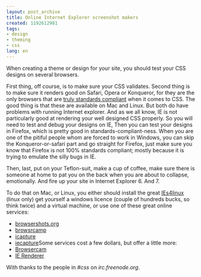 ```yaml
---
layout: post_archive
title: Online Internet Explorer screenshot makers
created: 1192612981
tags:
- design
- theming
- css
lang: en
---
```

When creating a theme or design for your site, you should test your CSS designs on several browsers.

First thing, off course, is to make sure your CSS validates. Second thing is to make sure it renders good on Safari, Opera or Konqueror, for they are the only browsers that are [truly standards compliant](http://en.wikipedia.org/wiki/Acid2#Timeline_of_successful_browsers) when it comes to CSS.
The good thing is that these are available on Mac and Linux. But both do
have problems with running Internet explorer. And as we all know, IE is
not particularly good at rendering your well designed CSS properly. So you will need to test and debug your designs on IE, Then you can test your designs in Firefox, which is pretty good in standards-compliant-ness. When you are one of the pitiful people whom are forced to work in Windows, you can skip the Konqueror-or-safari part and go straight for Firefox, just make sure you know that Firefox is not 100% standards compliant; mostly because it is trying to emulate the silly bugs in IE.

Then, last, put on your Teflon-suit, make a cup of coffee, make sure there is someone at home to pat you on the back when you are about to collapse, emotionally. And fire up your site in Internet Explorer 6. And 7.

To do that on Mac, or Linux, you either should install the great [IEs4linux](http://www.tatanka.com.br/ies4linux/page/Main_Page) (linux only) get yourself a windows licence (couple of hundreds bucks, so think twice) and a virtual machine, or use one of these great online services: 

* [browsershots.org](http://browsershots.org)
* [browsrcamp](http://browsrcamp.com)
* [icapture](http://danvine.com/icapture/)
* [iecapture](http://danvine.com/iecapture/)Some services cost a few dollars, but offer a little more:
* [Browsercam](http://browsercam.com)
* [IE Renderer](http://ipinfo.info/netrenderer/index.php)

With thanks to the people in _#css_ on _irc.freenode.org_.
